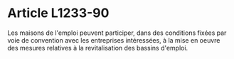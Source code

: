 # Article L1233-90

Les maisons de l'emploi peuvent participer, dans des conditions fixées par voie de convention avec les entreprises intéressées, à la mise en oeuvre des mesures relatives à la revitalisation des bassins d'emploi.